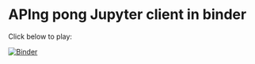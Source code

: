 # APIng pong Jupyter client in binder

Click below to play:

[![Binder](https://mybinder.org/badge_logo.svg)](https://mybinder.org/v2/gh/robclewley/aping-pong-jupclient/master?filepath=play.ipynb)